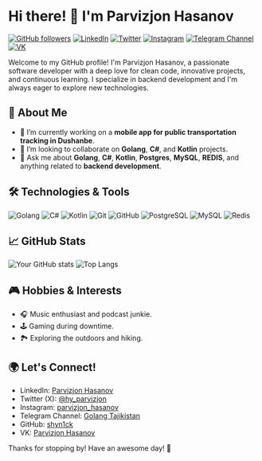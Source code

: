 # Hi there! 👋 I'm Parvizjon Hasanov

[![GitHub followers](https://img.shields.io/github/followers/shyn1ck?label=Follow&style=social)](https://github.com/shyn1ck)
[![LinkedIn](https://img.shields.io/badge/-LinkedIn-blue?style=flat-square&logo=Linkedin&logoColor=white&link=https://www.linkedin.com/in/parvizjon-hasanov-a06756321/)](https://www.linkedin.com/in/parvizjon-hasanov-a06756321/)
[![Twitter](https://img.shields.io/twitter/follow/hy_parvizjon?style=social)](https://x.com/hy_parvizjon)
[![Instagram](https://img.shields.io/badge/-Instagram-E4405F?style=flat-square&logo=instagram&logoColor=white&link=https://www.instagram.com/parvizjon_hasanov/)](https://www.instagram.com/parvizjon_hasanov/)
[![Telegram Channel](https://img.shields.io/badge/-Telegram-0088cc?style=flat-square&logo=telegram&logoColor=white)](https://t.me/GolangTajikistan)
[![VK](https://img.shields.io/badge/-VK-4680C2?style=flat-square&logo=vk&logoColor=white)](https://vk.com/parvizjon_hasanov)

Welcome to my GitHub profile! I'm Parvizjon Hasanov, a passionate software developer with a deep love for clean code, innovative projects, and continuous learning. I specialize in backend development and I'm always eager to explore new technologies.

## 🚀 About Me
- 🌱 I’m currently working on a **mobile app for public transportation tracking in Dushanbe**.
- 🤝 I’m looking to collaborate on **Golang**, **C#**, and **Kotlin** projects.
- 💬 Ask me about **Golang**, **C#**, **Kotlin**, **Postgres**, **MySQL**, **REDIS**, and anything related to **backend development**.

## 🛠️ Technologies & Tools

![Golang](https://img.shields.io/badge/-Golang-blue?style=flat-square&logo=go)
![C#](https://img.shields.io/badge/-C%23-239120?style=flat-square&logo=csharp&logoColor=white)
![Kotlin](https://img.shields.io/badge/-Kotlin-0095D5?style=flat-square&logo=kotlin&logoColor=white)
![Git](https://img.shields.io/badge/-Git-black?style=flat-square&logo=git)
![GitHub](https://img.shields.io/badge/-GitHub-181717?style=flat-square&logo=github)
![PostgreSQL](https://img.shields.io/badge/-PostgresSQL-336791?style=flat-square&logo=postgresql)
![MySQL](https://img.shields.io/badge/-MySQL-00758f?style=flat-square&logo=mysql&logoColor=white)
![Redis](https://img.shields.io/badge/-Redis-dc382d?style=flat-square&logo=redis&logoColor=white)

## 📈 GitHub Stats

![Your GitHub stats](https://github-readme-stats.vercel.app/api?username=shyn1ck&show_icons=true&theme=radical)
![Top Langs](https://github-readme-stats.vercel.app/api/top-langs/?username=shyn1ck&layout=compact&theme=radical)

## 🎮 Hobbies & Interests
- 🎧 Music enthusiast and podcast junkie.
- 🕹️ Gaming during downtime.
- 🏞️ Exploring the outdoors and hiking.

## 🌍 Let's Connect!
- LinkedIn: [Parvizjon Hasanov](https://www.linkedin.com/in/parvizjon-hasanov-a06756321/)
- Twitter (X): [@hy_parvizjon](https://x.com/hy_parvizjon)
- Instagram: [parvizjon_hasanov](https://www.instagram.com/parvizjon_hasanov/)
- Telegram Channel: [Golang Tajikistan](https://t.me/GolangTajikistan)
- GitHub: [shyn1ck](https://github.com/shyn1ck)
- VK: [Parvizjon Hasanov](https://vk.com/parvizjon_hasanov)

Thanks for stopping by! Have an awesome day! 🚀
